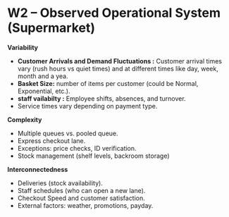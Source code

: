 # W2 – Observed Operational System (Supermarket)

**Variability**
- **Customer Arrivals and Demand Fluctuations  :** Customer arrival times vary (rush hours vs quiet times) and at different times like day, week, month and a yea.
- **Basket Size:** number of items per customer (could be Normal, Exponential, etc.).
- **staff vailabilty :** Employee shifts, absences, and turnover.
- Service times vary depending on payment type.
  

**Complexity**
- Multiple queues vs. pooled queue.
- Express checkout lane.
- Exceptions: price checks, ID verification.
- Stock management (shelf levels, backroom storage)


**Interconnectedness**
- Deliveries (stock availability).
- Staff schedules (who can open a new lane).
- Checkout Speed and customer satisfaction.
- External factors: weather, promotions, payday.
